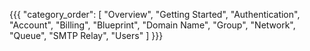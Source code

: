 {{{
  "category_order": [
    "Overview",
    "Getting Started",
    "Authentication",
    "Account",
    "Billing",
    "Blueprint",
    "Domain Name",
    "Group",
    "Network",
    "Queue",
    "SMTP Relay",
    "Users"
  ] 
}}}